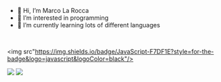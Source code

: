 - 👋 Hi, I’m Marco La Rocca
- 👀 I’m interested in programming
- 🌱 I’m currently learning lots of different languages
<br>

<img src"https://img.shields.io/badge/JavaScript-F7DF1E?style=for-the-badge&logo=javascript&logoColor=black"/>

<img src="https://github-readme-stats.vercel.app/api?username=marcotherock&show_icons=true"/>
<img src="https://github-readme-stats.vercel.app/api/top-langs?username=marcotherock"&layout=compact"/>
